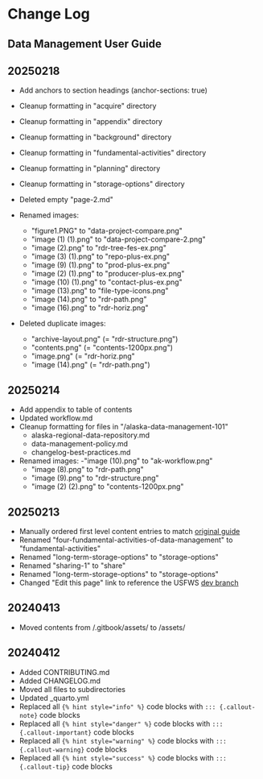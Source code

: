 # Change Log
## Data Management User Guide

## 20250218
  - Add anchors to section headings (anchor-sections: true)
  - Cleanup formatting in "acquire" directory
  - Cleanup formatting in "appendix" directory
  - Cleanup formatting in "background" directory
  - Cleanup formatting in "fundamental-activities" directory
  - Cleanup formatting in "planning" directory
  - Cleanup formatting in "storage-options" directory

  - Deleted empty "page-2.md"

  - Renamed images:
    - "figure1.PNG" to "data-project-compare.png"
    - "image (1) (1).png" to "data-project-compare-2.png"
    - "image (2).png" to "rdr-tree-fes-ex.png"
    - "image (3) (1).png" to "repo-plus-ex.png"
    - "image (9) (1).png" to "prod-plus-ex.png"
    - "image (2) (1).png" to "producer-plus-ex.png"
    - "image (10) (1).png" to "contact-plus-ex.png"
    - "image (13).png" to "file-type-icons.png"
    - "image (14).png" to "rdr-path.png"
    - "image (16).png" to "rdr-horiz.png"

  - Deleted duplicate images:
    - "archive-layout.png" (= "rdr-structure.png")
    - "contents.png" (= "contents-1200px.png")
    - "image.png" (= "rdr-horiz.png"
    - "image (14).png" (= "rdr-path.png")


## 20250214
  - Add appendix to table of contents
  - Updated workflow.md
  - Cleanup formatting for files in "/alaska-data-management-101"
    - alaska-regional-data-repository.md
    - data-management-policy.md
    - changelog-best-practices.md
  - Renamed images:
    -"image (10).png" to "ak-workflow.png"
    - "image (8).png" to "rdr-path.png"
    - "image (9).png" to "rdr-structure.png"
    - "image (2) (2).png" to "contents-1200px.png"
  

## 20250213
  - Manually ordered first level content entries to match [original guide](https://ak-region-dst.gitbook.io/alaska-region-interim-data-management-user-guide)
  - Renamed "four-fundamental-activities-of-data-management" to "fundamental-activities"
  - Renamed "long-term-storage-options" to "storage-options"
  - Renamed "sharing-1" to "share"
  - Renamed "long-term-storage-options" to "storage-options"
  - Changed "Edit this page" link to reference the USFWS [dev branch](https://github.com/USFWS/ak-dm-guide)


## 20240413
  - Moved contents from /.gitbook/assets/ to /assets/

  
## 20240412
  - Added CONTRIBUTING.md
  - Added CHANGELOG.md
  - Moved all files to subdirectories
  - Updated _quarto.yml
  - Replaced all `{% hint style="info" %}` code blocks with `::: {.callout-note}` code blocks
  - Replaced all `{% hint style="danger" %}` code blocks with `::: {.callout-important}` code blocks
  - Replaced all `{% hint style="warning" %}` code blocks with `::: {.callout-warning}` code blocks
  - Replaced all `{% hint style="success" %}` code blocks with `::: {.callout-tip}` code blocks
  
  
  
  
  
